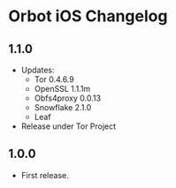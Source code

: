 #  Orbot iOS Changelog

## 1.1.0

- Updates:
  - Tor 0.4.6.9
  - OpenSSL 1.1.1m
  - Obfs4proxy 0.0.13
  - Snowflake 2.1.0
  - Leaf
- Release under Tor Project

## 1.0.0

- First release.
